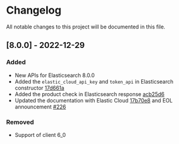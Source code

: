 # Changelog
All notable changes to this project will be documented in this file.


## [8.0.0] - 2022-12-29

### Added

- New APIs for Elasticsearch 8.0.0
- Added the `elastic_cloud_api_key` and `token_api` in Elasticsearch constructor [17d661a](https://github.com/elastic/elasticsearch-perl/commit/17d661a72e001e5eeb68d13a74edd7b72ebf5731)
- Added the product check in Elasticsearch response [acb25d6](https://github.com/elastic/elasticsearch-perl/commit/acb25d6669d8969e1ff27fa19ee89a72ea6b8cd4)
- Updated the documentation with Elastic Cloud [17b70e8](https://github.com/elastic/elasticsearch-perl/commit/17b70e85213a21a2acceb1bea2478c4ac2c2a301) and EOL announcement [#226](https://github.com/elastic/elasticsearch-perl/pull/226)

### Removed

- Support of client 6_0

